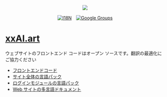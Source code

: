<p align="center"><a href="https://wac.tax"><img src="https://cdn.jsdelivr.net/gh/wactax/img/logo.svg"/></a></p><p align="center"><a href="https://github.com/wactax/wac.tax/blob/main/doc/README.md#readme"><img alt="I18N" src="https://cdn.jsdelivr.net/gh/wactax/img/t.svg"/></a>　<a href="https://groups.google.com/u/2/g/wactax"><img alt="Google Groups" src="https://cdn.jsdelivr.net/gh/wactax/img/g-groups.svg"/></a></p>

# [xxAI.art](https://xxAI.art)

ウェブサイトのフロントエンド コードはオープン ソースです。翻訳の最適化にご協力ください

* [フロントエンドコード](https://github.com/xxai-art/web)
* [サイト全体の言語パック](https://github.com/xxai-art/web/tree/main/i18n)
* [ログインモジュールの言語パック](https://github.com/wacpkg/user/tree/main/ui.i18n)
* [Web サイトの多言語ドキュメント](https://github.com/xxai-doc)
